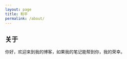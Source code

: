 ```yaml
---
layout: page
title: 和平
permalink: /about/
---
```



<div class="wrapper">
<h2>关于</h2>

<p>你好，欢迎来到我的博客，如果我的笔记能帮到你，我的荣幸。</p>

</div>

<style>
.site-footer
{
position:absolute;
bottom:0;
width:100%;
}
body{
overflow-y:hidden;
}
</style>

